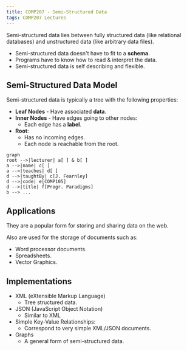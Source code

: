 ```yaml
---
title: COMP207 - Semi-Structured Data
tags: COMP207 Lectures
---
```

Semi-structured data lies between fully structured data (like relational databases) and unstructured data (like arbitrary data files).

* Semi-structured data doesn't have to fit to a **schema**.
* Programs have to know how to read & interpret the data.
* Semi-structured data is self describing and flexible.

## Semi-Structured Data Model
Semi-structured data is typically a tree with the following properties:

* **Leaf Nodes** - Have associated **data**.
* **Inner Nodes** - Have edges going to other nodes:
	* Each edge has a **label**.
* **Root**:
	* Has no incoming edges.
	* Each node is reachable from the root.
	
```mermaid
graph
root -->|lecturer| a[ ] & b[ ]
a -->|name| c[ ]
a -->|teaches| d[ ]
d -->|taughtBy| c[J. Fearnley]
d -->|code| e[COMP105]
d -->|title| f[Progr. Paradigms]
b --> ...
```

## Applications
They are a popular form for storing and sharing data on the web.

Also are used for the storage of documents such as:

* Word processor documents.
* Spreadsheets.
* Vector Graphics.

## Implementations

* XML (eXtensible Markup Language)
	* Tree structured data.
* JSON (JavaScript Object Notation)
	* Similar to XML
* Simple Key-Value Relationships:
	* Correspond to very simple XML/JSON documents.
* Graphs
	* A general form of semi-structured data.